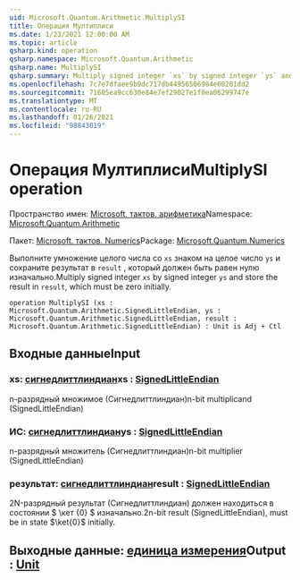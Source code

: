 ```yaml
---
uid: Microsoft.Quantum.Arithmetic.MultiplySI
title: Операция Мултиплиси
ms.date: 1/23/2021 12:00:00 AM
ms.topic: article
qsharp.kind: operation
qsharp.namespace: Microsoft.Quantum.Arithmetic
qsharp.name: MultiplySI
qsharp.summary: Multiply signed integer `xs` by signed integer `ys` and store the result in `result`, which must be zero initially.
ms.openlocfilehash: 7c7e7dfaee9b9dc717db44956506984e60281dd2
ms.sourcegitcommit: 71605ea9cc630e84e7ef29027e1f0ea06299747e
ms.translationtype: MT
ms.contentlocale: ru-RU
ms.lasthandoff: 01/26/2021
ms.locfileid: "98843019"
---
```

# <a name="multiplysi-operation"></a><span data-ttu-id="f009c-102">Операция Мултиплиси</span><span class="sxs-lookup"><span data-stu-id="f009c-102">MultiplySI operation</span></span>

<span data-ttu-id="f009c-103">Пространство имен: [Microsoft. тактов. арифметика](xref:Microsoft.Quantum.Arithmetic)</span><span class="sxs-lookup"><span data-stu-id="f009c-103">Namespace: [Microsoft.Quantum.Arithmetic](xref:Microsoft.Quantum.Arithmetic)</span></span>

<span data-ttu-id="f009c-104">Пакет: [Microsoft. тактов. Numerics](https://nuget.org/packages/Microsoft.Quantum.Numerics)</span><span class="sxs-lookup"><span data-stu-id="f009c-104">Package: [Microsoft.Quantum.Numerics](https://nuget.org/packages/Microsoft.Quantum.Numerics)</span></span>


<span data-ttu-id="f009c-105">Выполните умножение целого числа со `xs` знаком на целое число `ys` и сохраните результат в `result` , который должен быть равен нулю изначально.</span><span class="sxs-lookup"><span data-stu-id="f009c-105">Multiply signed integer `xs` by signed integer `ys` and store the result in `result`, which must be zero initially.</span></span>

```qsharp
operation MultiplySI (xs : Microsoft.Quantum.Arithmetic.SignedLittleEndian, ys : Microsoft.Quantum.Arithmetic.SignedLittleEndian, result : Microsoft.Quantum.Arithmetic.SignedLittleEndian) : Unit is Adj + Ctl
```


## <a name="input"></a><span data-ttu-id="f009c-106">Входные данные</span><span class="sxs-lookup"><span data-stu-id="f009c-106">Input</span></span>

### <a name="xs--signedlittleendian"></a><span data-ttu-id="f009c-107">xs: [сигнедлиттлиндиан](xref:Microsoft.Quantum.Arithmetic.SignedLittleEndian)</span><span class="sxs-lookup"><span data-stu-id="f009c-107">xs : [SignedLittleEndian](xref:Microsoft.Quantum.Arithmetic.SignedLittleEndian)</span></span>

<span data-ttu-id="f009c-108">n-разрядный множимое (Сигнедлиттлиндиан)</span><span class="sxs-lookup"><span data-stu-id="f009c-108">n-bit multiplicand (SignedLittleEndian)</span></span>


### <a name="ys--signedlittleendian"></a><span data-ttu-id="f009c-109">ИС: [сигнедлиттлиндиан](xref:Microsoft.Quantum.Arithmetic.SignedLittleEndian)</span><span class="sxs-lookup"><span data-stu-id="f009c-109">ys : [SignedLittleEndian](xref:Microsoft.Quantum.Arithmetic.SignedLittleEndian)</span></span>

<span data-ttu-id="f009c-110">n-разрядный множитель (Сигнедлиттлиндиан)</span><span class="sxs-lookup"><span data-stu-id="f009c-110">n-bit multiplier (SignedLittleEndian)</span></span>


### <a name="result--signedlittleendian"></a><span data-ttu-id="f009c-111">результат: [сигнедлиттлиндиан](xref:Microsoft.Quantum.Arithmetic.SignedLittleEndian)</span><span class="sxs-lookup"><span data-stu-id="f009c-111">result : [SignedLittleEndian](xref:Microsoft.Quantum.Arithmetic.SignedLittleEndian)</span></span>

<span data-ttu-id="f009c-112">2N-разрядный результат (Сигнедлиттлиндиан) должен находиться в состоянии $ \кет {0} $ изначально.</span><span class="sxs-lookup"><span data-stu-id="f009c-112">2n-bit result (SignedLittleEndian), must be in state $\ket{0}$ initially.</span></span>



## <a name="output--unit"></a><span data-ttu-id="f009c-113">Выходные данные: [единица измерения](xref:microsoft.quantum.lang-ref.unit)</span><span class="sxs-lookup"><span data-stu-id="f009c-113">Output : [Unit](xref:microsoft.quantum.lang-ref.unit)</span></span>

